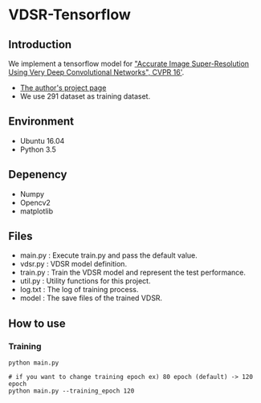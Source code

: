 # VDSR-Tensorflow

## Introduction
We implement a tensorflow model for ["Accurate Image Super-Resolution Using Very Deep Convolutional Networks", CVPR 16'](http://cv.snu.ac.kr/research/VDSR/VDSR_CVPR2016.pdf).
- [The author's project page](http://cv.snu.ac.kr/research/VDSR/)
- We use 291 dataset as training dataset.

## Environment
- Ubuntu 16.04
- Python 3.5

## Depenency
- Numpy
- Opencv2
- matplotlib

## Files
- main.py : Execute train.py and pass the default value.
- vdsr.py : VDSR model definition.
- train.py : Train the VDSR model and represent the test performance.
- util.py : Utility functions for this project.
- log.txt : The log of training process.
- model : The save files of the trained VDSR.

## How to use
### Training
```
python main.py

# if you want to change training epoch ex) 80 epoch (default) -> 120 epoch
python main.py --training_epoch 120
```
